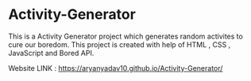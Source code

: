 # Activity-Generator

This is a Activity Generator project which generates random activites to cure our boredom. This project is created with help of HTML , CSS , JavaScript and Bored API.

Website LINK :  https://aryanyadav10.github.io/Activity-Generator/
